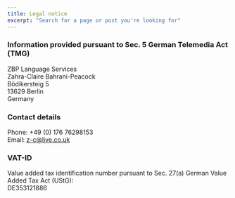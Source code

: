 ```yaml
---
title: Legal notice
excerpt: "Search for a page or post you're looking for"
---
```


### Information provided pursuant to Sec. 5 German Telemedia Act (TMG)
ZBP Language Services
<br>Zahra-Claire Bahrani-Peacock
<br>Bödikersteig 5
<br>13629 Berlin
<br>Germany

### Contact details
Phone: +49 (0) 176 76298153
<br>Email: z-c@live.co.uk

### VAT-ID
Value added tax identification number pursuant to Sec. 27(a) German Value Added Tax Act (UStG):
<br>DE353121886